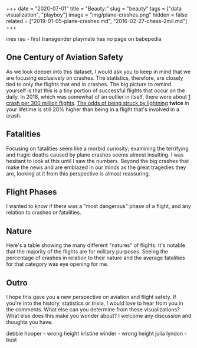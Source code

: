 +++
date = "2020-07-01"
title = "Beauty:"
slug = "beauty"
tags = ["data visualization", "playboy"]
image = "img/plane-crashes.png"
hidden = false
related = ["2019-01-05-plane-crashes.md", "2016-02-27-chess-2mil.md"]
+++

ines rau - first transgender playmate has no page on babepedia

## One Century of Aviation Safety

As we look deeper into this dataset, I would ask you to keep in mind that we are focusing exclusively on crashes. The statistics, therefore, are closely tied to only the flights that end in crashes. The big picture to remind yourself is that this is a tiny portion of successful flights that occur on the daily. In 2018, which was somewhat of an outlier in itself, there were about [1 crash per 300 million flights](https://www.theguardian.com/world/2019/jan/02/plane-crash-deaths-jump-sharply-in-2018-but-fatalities-still-rare). [The odds of being struck by lightning](https://www.weather.gov/safety/lightning-odds) **twice** in your lifetime is still 20% higher than being in a flight that's involved in a crash.

<div id="viz-trends"></div>

## Fatalities

Focusing on fatalities seem like a morbid curiosity; examining the terrifying and tragic deaths caused by plane crashes seems almost insulting. I was hesitant to look at this until I saw the numbers. Beyond the big crashes that make the news and are emblazed in our minds as the great tragedies they are, looking at it from this perspective is almost reassuring.

<div id="viz-bwh"></div>

## Flight Phases

I wanted to know if there was a "most dangerous" phase of a flight, and any relation to crashes or fatalities.

<div id="viz-phase"></div>

## Nature

Here's a table showing the many different "natures" of flights. It's notable that the majority of the flights are for military purposes. Seeing the percentage of crashes in relation to their nature and the average fatalities for that category was eye opening for me.

<div id="viz-nature"></div>

## Outro

I hope this gave you a new perspective on aviation and flight safety. If you're into the history, statistics or trivia, I would love to hear from you in the comments. What else can you determine from these visualizations? What else does this make you wonder about? I welcome any discussion and thoughts you have.

<div id="mobile-warning"></div>

<script src="http://localhost:9001/bundle.js"></script>
<!-- <script src="/playboy/bundle.js"></script> -->

<!--
<style>
  @media screen and (max-width: 750px) {
    article {
      width: 750px;
      min-width: 750px;
    }
  }
</style> -->

debbie hooper - wrong height
kristine winder - wrong height
julia lyndon - bust
